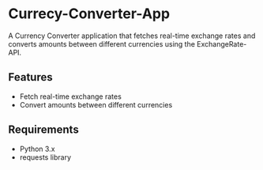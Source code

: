 # Currecy-Converter-App
A Currency Converter application that fetches real-time exchange rates and converts amounts between different currencies using the ExchangeRate-API.
## Features
- Fetch real-time exchange rates
- Convert amounts between different currencies

## Requirements
- Python 3.x
- requests library



